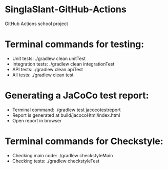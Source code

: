 # SinglaSlant-GitHub-Actions
GitHub Actions school project

# Terminal commands for testing:
- Unit tests: ./gradlew clean unitTest
- Integration tests: ./gradlew clean integrationTest
- API tests: ./gradlew clean apiTest
- All tests: ./gradlew clean test

# Generating a JaCoCo test report:
- Terminal command: ./gradlew test jacocotestreport
- Report is generated at build/jacocoHtml/index.html
- Open report in browser

# Terminal commands for Checkstyle:
- Checking main code: ./gradlew checkstyleMain
- Checking tests: ./gradlew checkstyleTest
